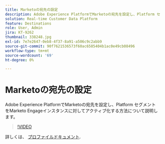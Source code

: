 ```yaml
---
title: Marketoの宛先の設定
description: Adobe Experience PlatformでMarketoの宛先を設定し、Platform セグメントをMarketo Engageインスタンスに対してアクティブ化する方法について説明します。
solution: Real-time Customer Data Platform
feature: Destinations
role: User, Admin
jira: KT-9262
thumbnail: 338248.jpg
exl-id: 7e7e2647-0eb8-4f37-8a91-a506c9c2abb9
source-git-commit: 90f7621536573f60ac6585404b1ac0e49cb08496
workflow-type: tm+mt
source-wordcount: '69'
ht-degree: 0%

---
```


# Marketoの宛先の設定

Adobe Experience PlatformでMarketoの宛先を設定し、Platform セグメントをMarketo Engageインスタンスに対してアクティブ化する方法について説明します。

>[!VIDEO](https://video.tv.adobe.com/v/338248?quality=12&learn=on)

詳しくは、 [プロファイルドキュメント](https://experienceleague.adobe.com/docs/experience-platform/rtcdp/profile/profile-browse.html).
